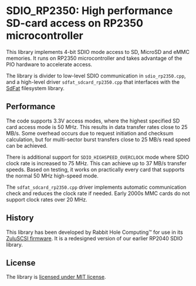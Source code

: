 # SDIO_RP2350: High performance SD-card access on RP2350 microcontroller

This library implements 4-bit SDIO mode access to SD, MicroSD and eMMC memories.
It runs on RP2350 microcontroller and takes advantage of the PIO hardware to accelerate access.

The library is divider to low-level SDIO communication in `sdio_rp2350.cpp`, and a high-level driver
`sdfat_sdcard_rp2350.cpp` that interfaces with the [SdFat](https://github.com/greiman/SdFat) filesystem library.

## Performance

The code supports 3.3V access modes, where the highest specified SD card access mode is 50 MHz.
This results in data transfer rates close to 25 MB/s. Some overhead occurs due to request initiation
and checksum calculation, but for multi-sector burst transfers close to 25 MB/s read speed can be achieved.

There is additional support for `SDIO_HIGHSPEED_OVERCLOCK` mode where SDIO clock rate is increased to 75 MHz.
This can achieve up to 37 MB/s transfer speeds. Based on testing, it works on practically every card that
supports the normal 50 MHz high-speed mode.

The `sdfat_sdcard_rp2350.cpp` driver implements automatic communication check and reduces the clock
rate if needed. Early 2000s MMC cards do not support clock rates over 20 MHz.

## History

This library has been developed by Rabbit Hole Computing™ for use in its [ZuluSCSI firmware](https://github.com/ZuluSCSI/ZuluSCSI-firmware). It is a redesigned version of our earlier RP2040 SDIO library.

## License

The library is [licensed under MIT license](LICENSE.md).
